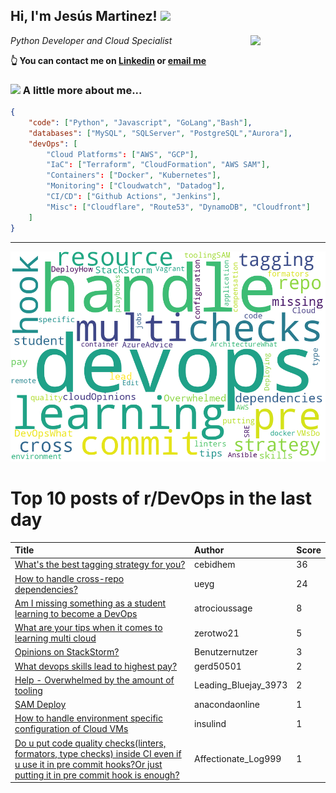 <!--
**jmartinezl/jmartinezl** is a ✨ _special_ ✨ repository because its `README.md` (this file) appears on your GitHub profile.

Here are some ideas to get you started:

- 🔭 I’m currently working on ...
- 🌱 I’m currently learning ...
- 👯 I’m looking to collaborate on ...
- 🤔 I’m looking for help with ...
- 💬 Ask me about ...
- 📫 How to reach me: ...
- 😄 Pronouns: ...
- ⚡ Fun fact: ...
-->

<h2>Hi, I'm Jesús Martinez! <img src="https://media.giphy.com/media/WUlplcMpOCEmTGBtBW/giphy.gif" width="30"> </h2>
<img align='right' src="https://media.giphy.com/media/NytMLKyiaIh6VH9SPm/giphy.gif" width="120">
<p><em>Python Developer and Cloud Specialist
</em></p>

**👆 You can contact me on [Linkedin](https://www.linkedin.com/in/jes%C3%BAs-martinez-2b7b10104/) or [email me](mailto:jesus.mtz.lorenzo@gmail.com)**

### <img src="https://media.giphy.com/media/VgCDAzcKvsR6OM0uWg/giphy.gif" width="50"> A little more about me...  

```json
{
    "code": ["Python", "Javascript", "GoLang","Bash"],
    "databases": ["MySQL", "SQLServer", "PostgreSQL","Aurora"],
    "devOps": [
        "Cloud Platforms": ["AWS", "GCP"],
        "IaC": ["Terraform", "CloudFormation", "AWS SAM"],
        "Containers": ["Docker", "Kubernetes"],
        "Monitoring": ["Cloudwatch", "Datadog"],
        "CI/CD": ["Github Actions", "Jenkins"],
        "Misc": ["Cloudflare", "Route53", "DynamoDB", "Cloudfront"]
    ]
}
```
---

![Wordcloud](./cloud.png)

# Top 10 posts of r/DevOps in the last day

| Title | Author | Score |
|:---|:---|:---|
| [What's the best tagging strategy for you?](https://www.reddit.com/r/devops/comments/wmzh8e/whats_the_best_tagging_strategy_for_you/) | cebidhem | 36 |
| [How to handle cross-repo dependencies?](https://www.reddit.com/r/devops/comments/wmo3sk/how_to_handle_crossrepo_dependencies/) | ueyg | 24 |
| [Am I missing something as a student learning to become a DevOps](https://www.reddit.com/r/devops/comments/wn96a2/am_i_missing_something_as_a_student_learning_to/) | atrocioussage | 8 |
| [What are your tips when it comes to learning multi cloud](https://www.reddit.com/r/devops/comments/wn3vvy/what_are_your_tips_when_it_comes_to_learning/) | zerotwo21 | 5 |
| [Opinions on StackStorm?](https://www.reddit.com/r/devops/comments/wnag0t/opinions_on_stackstorm/) | Benutzernutzer | 3 |
| [What devops skills lead to highest pay?](https://www.reddit.com/r/devops/comments/wmjwx6/what_devops_skills_lead_to_highest_pay/) | gerd50501 | 2 |
| [Help - Overwhelmed by the amount of tooling](https://www.reddit.com/r/devops/comments/wmmfk4/help_overwhelmed_by_the_amount_of_tooling/) | Leading_Bluejay_3973 | 2 |
| [SAM Deploy](https://www.reddit.com/r/devops/comments/wmqi40/sam_deploy/) | anacondaonline | 1 |
| [How to handle environment specific configuration of Cloud VMs](https://www.reddit.com/r/devops/comments/wmrij3/how_to_handle_environment_specific_configuration/) | insulind | 1 |
| [Do u put code quality checks(linters, formators, type checks) inside CI even if u use it in pre commit hooks?Or just putting it in pre commit hook is enough?](https://www.reddit.com/r/devops/comments/wnaki5/do_u_put_code_quality_checkslinters_formators/) | Affectionate_Log999 | 1 |
